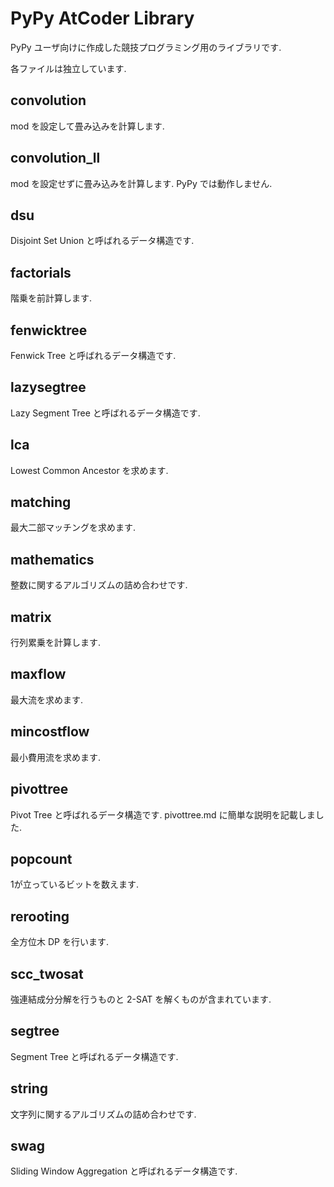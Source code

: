 # PyPy AtCoder Library
PyPy ユーザ向けに作成した競技プログラミング用のライブラリです.

各ファイルは独立しています.

## convolution
mod を設定して畳み込みを計算します.

## convolution_ll
mod を設定せずに畳み込みを計算します. PyPy では動作しません.

## dsu
Disjoint Set Union と呼ばれるデータ構造です.

## factorials
階乗を前計算します.

## fenwicktree
Fenwick Tree と呼ばれるデータ構造です.

## lazysegtree
Lazy Segment Tree と呼ばれるデータ構造です.

## lca
Lowest Common Ancestor を求めます.

## matching
最大二部マッチングを求めます.

## mathematics
整数に関するアルゴリズムの詰め合わせです.

## matrix
行列累乗を計算します.

## maxflow
最大流を求めます.

## mincostflow
最小費用流を求めます.

## pivottree
Pivot Tree と呼ばれるデータ構造です. pivottree.md に簡単な説明を記載しました.

## popcount
1が立っているビットを数えます.

## rerooting
全方位木 DP を行います.

## scc_twosat
強連結成分分解を行うものと 2-SAT を解くものが含まれています.

## segtree
Segment Tree と呼ばれるデータ構造です.

## string
文字列に関するアルゴリズムの詰め合わせです.

## swag
Sliding Window Aggregation と呼ばれるデータ構造です.